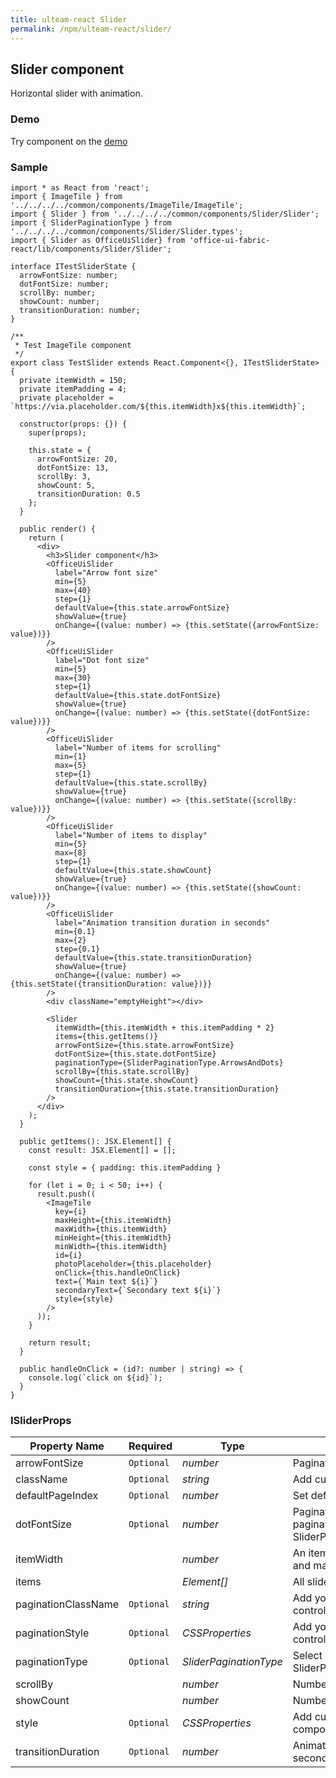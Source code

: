 ```yaml
---
title: ulteam-react Slider
permalink: /npm/ulteam-react/slider/
---
```


## Slider component

Horizontal slider with animation.

### Demo
Try component on the [demo](/npm/ulteam-react/demo/?r=slider)

### Sample

```tsx
import * as React from 'react';
import { ImageTile } from '../../../../common/components/ImageTile/ImageTile';
import { Slider } from '../../../../common/components/Slider/Slider';
import { SliderPaginationType } from '../../../../common/components/Slider/Slider.types';
import { Slider as OfficeUiSlider} from 'office-ui-fabric-react/lib/components/Slider/Slider';

interface ITestSliderState {
  arrowFontSize: number;
  dotFontSize: number;
  scrollBy: number;
  showCount: number;
  transitionDuration: number;
}

/**
 * Test ImageTile component
 */
export class TestSlider extends React.Component<{}, ITestSliderState> {
  private itemWidth = 150;
  private itemPadding = 4;
  private placeholder = `https://via.placeholder.com/${this.itemWidth}x${this.itemWidth}`;

  constructor(props: {}) {
    super(props);

    this.state = {
      arrowFontSize: 20,
      dotFontSize: 13,
      scrollBy: 3,
      showCount: 5,
      transitionDuration: 0.5
    };
  }
  
  public render() {
    return (
      <div>
        <h3>Slider component</h3>
        <OfficeUiSlider
          label="Arrow font size"
          min={5}
          max={40}
          step={1}
          defaultValue={this.state.arrowFontSize}
          showValue={true}
          onChange={(value: number) => {this.setState({arrowFontSize: value})}}
        />
        <OfficeUiSlider
          label="Dot font size"
          min={5}
          max={30}
          step={1}
          defaultValue={this.state.dotFontSize}
          showValue={true}
          onChange={(value: number) => {this.setState({dotFontSize: value})}}
        />
        <OfficeUiSlider
          label="Number of items for scrolling"
          min={1}
          max={5}
          step={1}
          defaultValue={this.state.scrollBy}
          showValue={true}
          onChange={(value: number) => {this.setState({scrollBy: value})}}
        />
        <OfficeUiSlider
          label="Number of items to display"
          min={5}
          max={8}
          step={1}
          defaultValue={this.state.showCount}
          showValue={true}
          onChange={(value: number) => {this.setState({showCount: value})}}
        />
        <OfficeUiSlider
          label="Animation transition duration in seconds"
          min={0.1}
          max={2}
          step={0.1}
          defaultValue={this.state.transitionDuration}
          showValue={true}
          onChange={(value: number) => {this.setState({transitionDuration: value})}}
        />
        <div className="emptyHeight"></div>
        
        <Slider
          itemWidth={this.itemWidth + this.itemPadding * 2}
          items={this.getItems()}
          arrowFontSize={this.state.arrowFontSize}
          dotFontSize={this.state.dotFontSize}
          paginationType={SliderPaginationType.ArrowsAndDots}
          scrollBy={this.state.scrollBy}
          showCount={this.state.showCount}
          transitionDuration={this.state.transitionDuration}
        />
      </div>
    );
  }

  public getItems(): JSX.Element[] {
    const result: JSX.Element[] = [];

    const style = { padding: this.itemPadding }
    
    for (let i = 0; i < 50; i++) {
      result.push((
        <ImageTile
          key={i}
          maxHeight={this.itemWidth}
          maxWidth={this.itemWidth}
          minHeight={this.itemWidth}
          minWidth={this.itemWidth}
          id={i}
          photoPlaceholder={this.placeholder}
          onClick={this.handleOnClick}
          text={`Main text ${i}`}
          secondaryText={`Secondary text ${i}`}
          style={style}
        />
      ));
    }

    return result;
  }

  public handleOnClick = (id?: number | string) => {
    console.log(`click on ${id}`);
  }
}
```


### ISliderProps

| Property Name | Required | Type | Comments |
|-|-|-|-|
 | arrowFontSize | `Optional` |  *number* |     Pagination arrow font size in pixels       |  
 | className | `Optional` |  *string* |     Add custom class to component       |  
 | defaultPageIndex | `Optional` |  *number* |     Set default page index       |  
 | dotFontSize | `Optional` |  *number* |     Pagination dot font size in pixels if paginationType is SliderPaginationType.ArrowsAndDots       |  
 | itemWidth |  |  *number* |     An item width including paddings and margins       |  
 | items |  |  *Element[]* |     All slider's elements       |  
 | paginationClassName | `Optional` |  *string* |     Add your own class to pagination controls       |  
 | paginationStyle | `Optional` |  *CSSProperties* |     Add your own style to pagination controls       |  
 | paginationType | `Optional` |  *SliderPaginationType* |     Select pagination type.      **`default`** SliderPaginationType.Dots      |  
 | scrollBy |  |  *number* |     Number of items for scrolling       |  
 | showCount |  |  *number* |     Number of items to display       |  
 | style | `Optional` |  *CSSProperties* |     Add custom standard styles to component       |  
 | transitionDuration | `Optional` |  *number* |     Animation transition duration in seconds       |
